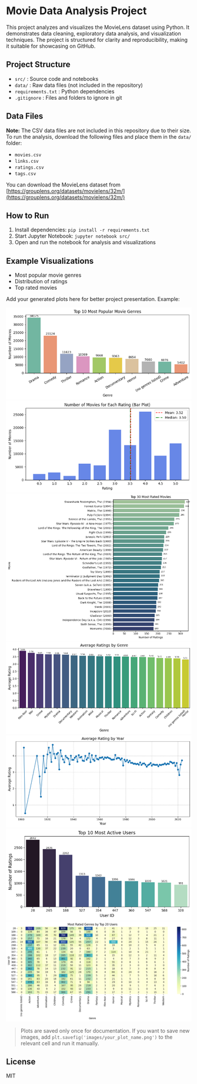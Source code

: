 # Movie Data Analysis Project

This project analyzes and visualizes the MovieLens dataset using Python. It demonstrates data cleaning, exploratory data analysis, and visualization techniques. The project is structured for clarity and reproducibility, making it suitable for showcasing on GitHub.


## Project Structure
- `src/` : Source code and notebooks
- `data/` : Raw data files (not included in the repository)
- `requirements.txt` : Python dependencies
- `.gitignore` : Files and folders to ignore in git

## Data Files
**Note:** The CSV data files are not included in this repository due to their size. To run the analysis, download the following files and place them in the `data/` folder:

- `movies.csv`
- `links.csv`
- `ratings.csv`
- `tags.csv`

You can download the MovieLens dataset from [https://grouplens.org/datasets/movielens/32m/](https://grouplens.org/datasets/movielens/32m/)


## How to Run
1. Install dependencies: `pip install -r requirements.txt`
2. Start Jupyter Notebook: `jupyter notebook src/`
3. Open and run the notebook for analysis and visualizations

## Example Visualizations

- Most popular movie genres
- Distribution of ratings
- Top rated movies




Add your generated plots here for better project presentation. Example:

![Top 10 Genres](images/top10_genres.png)
![Rating Distribution](images/rating_distribution.png)
![Top Rated Movies](images/top30_rated_movies.png)
![Average Rating by Genre](images/avg_rating_by_genre.png)
![Average Rating by Year](images/avg_rating_by_year.png)
![User Activity](images/top10_active_users.png)
![User-Genre Heatmap](images/user_genre_heatmap.png)

> Plots are saved only once for documentation. If you want to save new images, add `plt.savefig('images/your_plot_name.png')` to the relevant cell and run it manually.

## License
MIT
